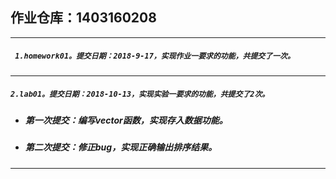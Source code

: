 ## 作业仓库：1403160208
___
##### ` 1.homework01。提交日期：2018-9-17，实现作业一要求的功能，共提交了一次。`

___
##### `2.lab01。提交日期：2018-10-13，实现实验一要求的功能，共提交了2次。`
 - ##### 第一次提交：编写vector函数，实现存入数据功能。
 - ##### 第二次提交：修正bug，实现正确输出排序结果。
___
